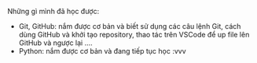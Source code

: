 Những gì mình đã học được: 
+ Git, GitHub: nắm được cơ bản và biết sử dụng các câu lệnh Git, cách dùng GitHub và khởi tạo repository, thao tác trên VSCode để up file lên GitHub và ngược lại ....
+ Python: nắm được cơ bản và đang tiếp tục học :vvv
